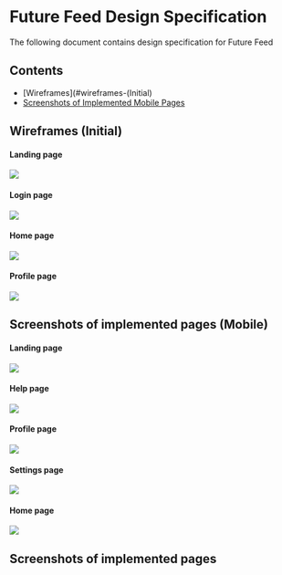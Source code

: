 # Future Feed Design Specification

The following document contains design specification for Future Feed

## Contents
* [Wireframes](#wireframes-(Initial)
* [Screenshots of Implemented Mobile Pages](#screenshots-of-implemented-pages-(Mobile))

## Wireframes (Initial)
#### Landing page
<img src="../Wireframes/Landing page wireframe.png">

#### Login page
<img src="../Wireframes/Login.jpg">

#### Home page
<img src="../Wireframes/Home page wireframe.png">

#### Profile page
<img src="../Wireframes/User profile wireframe.png">

## Screenshots of implemented pages (Mobile)
#### Landing page
<img src="../Screenshots/exploremobile1.png">

#### Help page
<img src="../Screenshots/helpmobilenew.png">

#### Profile page
<img src="../Screenshots/profilemobile.png">

#### Settings page
<img src="../Screenshots/settingsmobile.png">

#### Home page
<img src="../Screenshots/home12.png">

## Screenshots of implemented pages

